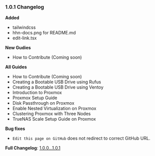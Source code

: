 ### 1.0.1 Changelog

**Added**

- tailwindcss
- hhn-docs.png for README.md
- edit-link.tsx

**New Gudies**

- How to Contribute (Coming soon)

**All Guides**

- How to Contribute (Coming soon)
- Creating a Bootable USB Drive using Rufus
- Creating a Bootable USB Drive using Ventoy
- Introduction to Proxmox
- Proxmox Setup Guide
- Disk Passthrough on Proxmox
- Enable Nested Virtualization on Proxmox
- Clustering Proxmox with Three Nodes
- TrueNAS Scale Setup Guide on Proxmox

**Bug fixes**

- `Edit this page on GitHub` does not redirect to correct GitHub URL.

**Full Changelog**: [1.0.0...1.0.1](https://github.com/famlam-ca/hhn-documentation/compare/1.0.0...1.0.1)
